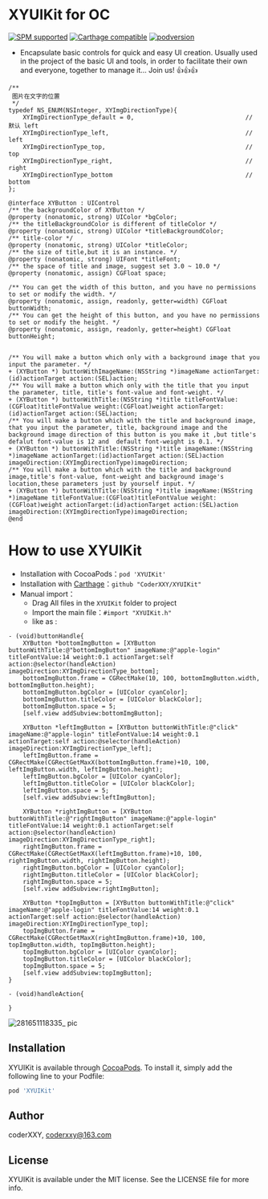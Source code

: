 # XYUIKit for OC
[![SPM supported](https://img.shields.io/badge/SPM-supported-4BC51D.svg?style=flat)](https://github.com/apple/swift-package-manager)
[![Carthage compatible](https://img.shields.io/badge/Carthage-compatible-4BC51D.svg?style=flat)](https://github.com/Carthage/Carthage)
[![podversion](https://img.shields.io/cocoapods/v/XYUIKit.svg)](https://cocoapods.org/pods/XYUIKit)

* Encapsulate basic controls for quick and easy UI creation. Usually used in the project of the basic UI and tools, in order to facilitate their own and everyone, together to manage it... Join us! 👍👍👍
```objc
/**
 图片在文字的位置
 */
typedef NS_ENUM(NSInteger, XYImgDirectionType){
    XYImgDirectionType_default = 0,                               //  默认 left
    XYImgDirectionType_left,                                      //  left
    XYImgDirectionType_top,                                       //  top
    XYImgDirectionType_right,                                     //  right
    XYImgDirectionType_bottom                                     //  bottom
};

@interface XYButton : UIControl
/** the backgroundColor of XYButton */
@property (nonatomic, strong) UIColor *bgColor;
/** the titleBackgroundColor is different of titleColor */
@property (nonatomic, strong) UIColor *titleBackgroundColor;
/** title-color */
@property (nonatomic, strong) UIColor *titleColor;
/** the size of title,but it is an instance. */
@property (nonatomic, strong) UIFont *titleFont;
/** the space of title and image, suggest set 3.0 ~ 10.0 */
@property (nonatomic, assign) CGFloat space;

/** You can get the width of this button, and you have no permissions to set or modify the width. */
@property (nonatomic, assign, readonly, getter=width) CGFloat buttonWidth;
/** You can get the height of this button, and you have no permissions to set or modify the height. */
@property (nonatomic, assign, readonly, getter=height) CGFloat buttonHeight;


/** You will make a button which only with a background image that you input the parameter. */
+ (XYButton *) buttonWithImageName:(NSString *)imageName actionTarget:(id)actionTarget action:(SEL)action;
/** You will make a button which only with the title that you input the parameter, title, title's font-value and font-weight. */
+ (XYButton *) buttonWithTitle:(NSString *)title titleFontValue:(CGFloat)titleFontValue weight:(CGFloat)weight actionTarget:(id)actionTarget action:(SEL)action;
/** You will make a button which with the title and background image, that you input the parameter, title, background image and the background image direction of this button is you make it ,but title's defalut font-value is 12 and  default font-weight is 0.1. */
+ (XYButton *) buttonWithTitle:(NSString *)title imageName:(NSString *)imageName actionTarget:(id)actionTarget action:(SEL)action imageDirection:(XYImgDirectionType)imageDirection;
/** You will make a button which with the title and background image,title's font-value, font-weight and background image's location,these parameters just by yourself input. */
+ (XYButton *) buttonWithTitle:(NSString *)title imageName:(NSString *)imageName titleFontValue:(CGFloat)titleFontValue weight:(CGFloat)weight actionTarget:(id)actionTarget action:(SEL)action imageDirection:(XYImgDirectionType)imageDirection;
@end
```
# <a id="How_to_use_XYUIKit"></a>How to use XYUIKit
* Installation with CocoaPods：`pod 'XYUIKit'`
* Installation with [Carthage](https://github.com/Carthage/Carthage)：`github "CoderXXY/XYUIKit"`
* Manual import：
    * Drag All files in the `XYUIKit` folder to project
    * Import the main file：`#import "XYUIKit.h"`
    * like as :
```objc
- (void)buttonHandle{
    XYButton *bottomImgButton = [XYButton buttonWithTitle:@"bottomImgButton" imageName:@"apple-login" titleFontValue:14 weight:0.1 actionTarget:self action:@selector(handleAction) imageDirection:XYImgDirectionType_bottom];
    bottomImgButton.frame = CGRectMake(10, 100, bottomImgButton.width, bottomImgButton.height);
    bottomImgButton.bgColor = [UIColor cyanColor];
    bottomImgButton.titleColor = [UIColor blackColor];
    bottomImgButton.space = 5;
    [self.view addSubview:bottomImgButton];
    
    XYButton *leftImgButton = [XYButton buttonWithTitle:@"click" imageName:@"apple-login" titleFontValue:14 weight:0.1 actionTarget:self action:@selector(handleAction) imageDirection:XYImgDirectionType_left];
    leftImgButton.frame = CGRectMake(CGRectGetMaxX(bottomImgButton.frame)+10, 100, leftImgButton.width, leftImgButton.height);
    leftImgButton.bgColor = [UIColor cyanColor];
    leftImgButton.titleColor = [UIColor blackColor];
    leftImgButton.space = 5;
    [self.view addSubview:leftImgButton];
    
    XYButton *rightImgButton = [XYButton buttonWithTitle:@"rightImgButton" imageName:@"apple-login" titleFontValue:14 weight:0.1 actionTarget:self action:@selector(handleAction) imageDirection:XYImgDirectionType_right];
    rightImgButton.frame = CGRectMake(CGRectGetMaxX(leftImgButton.frame)+10, 100, rightImgButton.width, rightImgButton.height);
    rightImgButton.bgColor = [UIColor cyanColor];
    rightImgButton.titleColor = [UIColor blackColor];
    rightImgButton.space = 5;
    [self.view addSubview:rightImgButton];
    
    XYButton *topImgButton = [XYButton buttonWithTitle:@"click" imageName:@"apple-login" titleFontValue:14 weight:0.1 actionTarget:self action:@selector(handleAction) imageDirection:XYImgDirectionType_top];
    topImgButton.frame = CGRectMake(CGRectGetMaxX(rightImgButton.frame)+10, 100, topImgButton.width, topImgButton.height);
    topImgButton.bgColor = [UIColor cyanColor];
    topImgButton.titleColor = [UIColor blackColor];
    topImgButton.space = 5;
    [self.view addSubview:topImgButton];
}

- (void)handleAction{
    
}
```
![281651118335_ pic](https://user-images.githubusercontent.com/16486815/165673653-78de835a-16b4-44a7-9111-dad6f4e60297.jpg)

## Installation

XYUIKit is available through [CocoaPods](https://cocoapods.org). To install
it, simply add the following line to your Podfile:

```ruby
pod 'XYUIKit'
```

## Author

coderXXY, coderxxy@163.com

## License

XYUIKit is available under the MIT license. See the LICENSE file for more info.

